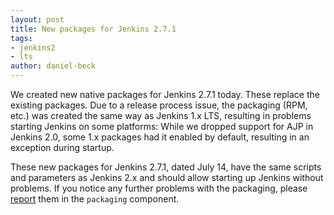 ```yaml
---
layout: post
title: New packages for Jenkins 2.7.1
tags:
- jenkins2
- lts
author: daniel-beck
---
```


We created new native packages for Jenkins 2.7.1 today. These replace the existing packages. Due to a release process issue, the packaging (RPM, etc.) was created the same way as Jenkins 1.x LTS, resulting in problems starting Jenkins on some platforms: While we dropped support for AJP in Jenkins 2.0, some 1.x packages had it enabled by default, resulting in an exception during startup.

These new packages for Jenkins 2.7.1, dated July 14, have the same scripts and parameters as Jenkins 2.x and should allow starting up Jenkins without problems. If you notice any further problems with the packaging, please [report](https://wiki.jenkins.io/display/JENKINS/How+to+report+an+issue) them in the `packaging` component.
